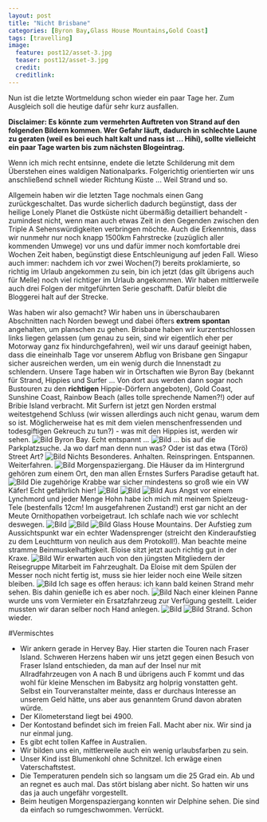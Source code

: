 ```yaml
---
layout: post
title: "Nicht Brisbane"
categories: [Byron Bay,Glass House Mountains,Gold Coast]
tags: [travelling]
image:
  feature: post12/asset-3.jpg
  teaser: post12/asset-3.jpg
  credit:
  creditlink:
---
```

Nun ist die letzte Wortmeldung schon wieder ein paar Tage her. Zum Ausgleich soll die heutige dafür sehr kurz ausfallen.

**Disclaimer: Es könnte zum vermehrten Auftreten von Strand auf den folgenden Bildern kommen. Wer Gefahr läuft, dadurch in schlechte Laune zu geraten (weil es bei euch halt kalt und nass ist ... Hihi), sollte vielleicht ein paar Tage warten bis zum nächsten Blogeintrag.**

Wenn ich mich recht entsinne, endete die letzte Schilderung mit dem Überstehen eines waldigen Nationalparks. Folgerichtig orientierten wir uns anschließend schnell wieder Richtung Küste ... Weil Strand und so. 

Allgemein haben wir die letzten Tage nochmals einen Gang zurückgeschaltet. Das wurde sicherlich dadurch begünstigt, dass der heilige Lonely Planet die Ostküste nicht übermäßig detailliert behandelt - zumindest nicht, wenn man auch etwas Zeit in den Gegenden zwischen den Triple A Sehenswürdigkeiten verbringen möchte. Auch die Erkenntnis, dass wir nunmehr nur noch knapp 1500km Fahrstrecke (zuzüglich aller kommenden Umwege) vor uns und dafür immer noch komfortable drei Wochen Zeit haben, begünstigt diese Entschleunigung auf jeden Fall. Wieso auch immer: nachdem ich vor zwei Wochen(?) bereits proklamierte, so richtig im Urlaub angekommen zu sein, bin ich jetzt (das gilt übrigens auch für Melle) noch viel richtiger im Urlaub angekommen. Wir haben mittlerweile auch drei Folgen der mitgeführten Serie geschafft. Dafür bleibt die Bloggerei halt auf der Strecke.

Was haben wir also gemacht? Wir haben uns in überschaubaren Abschnitten nach Norden bewegt und dabei öfters **extrem spontan** angehalten, um planschen zu gehen. Brisbane haben wir kurzentschlossen links liegen gelassen (um genau zu sein, sind wir eigentlich eher per Motorway ganz fix hindurchgefahren), weil wir uns darauf geeinigt haben, dass die eineinhalb Tage vor unserem Abflug von Brisbane gen Singapur sicher ausreichen werden, um ein wenig durch die Innenstadt zu schlendern.
Unsere Tage haben wir in Ortschaften wie Byron Bay (bekannt für Strand, Hippies und Surfer ... Von dort aus werden dann sogar noch Bustouren zu den **richtigen** Hippie-Dörfern angeboten), Gold Coast, Sunshine Coast, Rainbow Beach (alles tolle sprechende Namen?!) oder auf Bribie Island verbracht. Mit Surfern ist jetzt gen Norden erstmal weitestgehend Schluss (wir wissen allerdings auch nicht genau, warum dem so ist. Möglicherweise hat es mit dem vielen menschenfressenden und todesgiftigen Gekreuch zu tun?) - was mit den Hippies ist, werden wir sehen. 
![Bild](https://phgo.github.io/blog/images/post12/asset.jpg)
Byron Bay. Echt entspannt ...
![Bild](https://phgo.github.io/blog/images/post12/asset-3.jpg)
... bis auf die Parkplatzsuche. Ja wo darf man denn nun was? Oder ist das etwa (Törö) Street Art?
![Bild](https://phgo.github.io/blog/images/post12/asset-4.jpg)
Nichts Besonderes. Anhalten. Reinspringen. Entspannen. Weiterfahren.
![Bild](https://phgo.github.io/blog/images/post12/asset-5.jpg)
Morgenspaziergang. Die Häuser da im Hintergrund gehören zum einem Ort, den man allen Ernstes Surfers Paradise getauft hat.
![Bild](https://phgo.github.io/blog/images/post12/asset-6.jpg)
Die zugehörige Krabbe war sicher mindestens so groß wie ein VW Käfer! Echt gefährlich hier!
![Bild](https://phgo.github.io/blog/images/post12/asset-7.jpg)
![Bild](https://phgo.github.io/blog/images/post12/asset-8.jpg)
![Bild](https://phgo.github.io/blog/images/post12/asset-9.jpg)
Aus Angst vor einem Lynchmord und jeder Menge Hohn habe ich mich mit meinem Spielzeug-Tele (bestenfalls 12cm! Im ausgefahrenen Zustand!) erst gar nicht an der Meute Ornithopathen vorbeigetraut. Ich schlafe nach wie vor schlecht deswegen.
![Bild](https://phgo.github.io/blog/images/post12/asset-10.jpg)
![Bild](https://phgo.github.io/blog/images/post12/asset-11.jpg)
![Bild](https://phgo.github.io/blog/images/post12/asset-12.jpg)
Glass House Mountains. Der Aufstieg zum Aussichtspunkt war ein echter Wadensprenger (streicht den Kinderaufstieg zu dem Leuchtturm von neulich aus dem Protokoll!). Man beachte meine stramme Beinmuskelhaftigkeit. Eloise sitzt jetzt auch richtig gut in der Kraxe. 
![Bild](https://phgo.github.io/blog/images/post12/asset-13.jpg)
Wir erwarten auch von den jüngsten Mitgliedern der Reisegruppe Mitarbeit im Fahrzeughalt. Da Eloise mit dem Spülen der Messer noch nicht fertig ist, muss sie hier leider noch eine Weile sitzen bleiben.
![Bild](https://phgo.github.io/blog/images/post12/asset-14.jpg)
Ich sage es offen heraus: ich kann bald keinen Strand mehr sehen. Bis dahin genieße ich es aber noch.
![Bild](https://phgo.github.io/blog/images/post12/asset-15.jpg)
Nach einer kleinen Panne wurde uns vom Vermieter ein Ersatzfahrzeug zur Verfügung gestellt. Leider mussten wir daran selber noch Hand anlegen.
![Bild](https://phgo.github.io/blog/images/post12/asset-16.jpg)
![Bild](https://phgo.github.io/blog/images/post12/asset-17.jpg)
Strand. Schon wieder. 

#Vermischtes

* Wir ankern gerade in Hervey Bay. Hier starten die Touren nach Fraser Island. Schweren Herzens haben wir uns jetzt gegen einen Besuch von Fraser Island entschieden, da man auf der Insel nur mit Allradfahrzeugen von A nach B und übrigens auch F kommt und das wohl für kleine Menschen im Babysitz arg holprig vonstatten geht. Selbst ein Tourveranstalter meinte, dass er durchaus Interesse an unserem Geld hätte, uns aber aus genanntem Grund davon abraten würde.
* Der Kilometerstand liegt bei 4900.
* Der Kontostand befindet sich im freien Fall. Macht aber nix. Wir sind ja nur einmal jung.
* Es gibt echt tollen Kaffee in Australien.
* Wir bilden uns ein, mittlerweile auch ein wenig urlaubsfarben zu sein.
* Unser Kind isst Blumenkohl ohne Schnitzel. Ich erwäge einen Vaterschaftstest.
* Die Temperaturen pendeln sich so langsam um die 25 Grad ein. Ab und an regnet es auch mal. Das stört bislang aber nicht. So hatten wir uns das ja auch ungefähr vorgestellt.
* Beim heutigen Morgenspaziergang konnten wir Delphine sehen. Die sind da einfach so rumgeschwommen. Verrückt.
